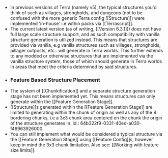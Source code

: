 - In previous versions of Terra (namely v5), the typical structures you'd think of such as villages, strongholds, and dungeons (not to be confused with the more generic Terra config [[Structure]]) were implemented 'in-house' i.e within packs via [[Terrascript]].
- The current latest version (as of writing, [[Version 6.3.1]]) does not have full large scale structure support, and as such compatibility with vanilla structure generation is utilized instead. This means that structures are provided via vanilla, e.g vanilla structures such as villages, strongholds, pillager outposts, etc.. will generate in Terra worlds. This further extends to any modded or otherwise structures that are implemented via the vanilla structure system, those of which should generate in Terra worlds in areas that meet the criteria determined by said structures.
- ### Feature Based Structure Placement
- The system of [[Chunkification]] and a separate structure generation stage has not been implemented yet. This means structures can only generate within the [[Feature Generation Stage]].
- [[Structure]]s generated within the [[Feature Generation Stage]] are limited to generating within the chunk of origin as well as any of the 8 bordering chunks, i.e a 3x3 chunk area centered on the chunk the origin of the structure generates in.
  id:: 64b322f9-0331-40ed-a030-f46963926000
- You can still implement what would be considered a typical structure via the [[Feature Generation Stage]] using [[Feature Config]]s, however keep in mind the 3x3 chunk limitation. Also see: [[Working with feature size limits]].
